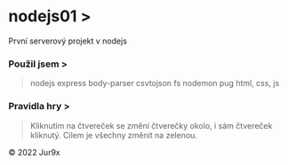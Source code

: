 # nodejs01 >
První serverový projekt v nodejs

### Použil jsem > 
 > nodejs
  > express
  > body-parser
  > csvtojson
  > fs
  > nodemon
  > pug
> html, css, js

### Pravidla hry >
> Kliknutím na čtvereček se změní čtverečky okolo, i sám čtvereček kliknutý.
> Cílem je všechny změnit na zelenou.

© 2022 Jur9x
